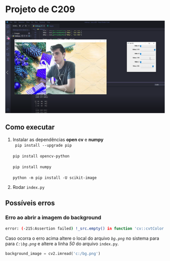 # Projeto de C209

<img src="src/images/running.png" style="width: 60vw">

## Como executar

1. Instalar as dependências **open cv** e **numpy** \
   <code>
   pip install --upgrade pip\
   pip install opencv-python \
   pip install numpy\
   python -m pip install -U scikit-image
   </code>

2. Rodar <code>index.py</code>

## Possíveis erros

### Erro ao abrir a imagem do background

```sh
error: (-215:Assertion failed) !_src.empty() in function 'cv::cvtColor'
```

Caso ocorra o erro acima altere o local do arquivo <code>_bg.png_</code> no sistema para para <code>_C:\bg.png_</code> e altere a linha _50_ do arquivo <code>index.py</code>.

```py
background_image = cv2.imread('c:/bg.png')
```
